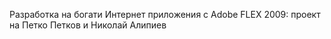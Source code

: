Разработка на богати Интернет приложения с Adobe FLEX 2009: проект на Петко Петков и Николай Алипиев